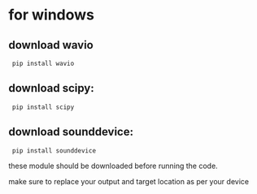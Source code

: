 # for windows

## download wavio
<code> pip install wavio </code><br/>


## download scipy:
<code> pip install scipy </code> <br/>

## download sounddevice:
<code> pip install  sounddevice </code> <br/>


these module should be downloaded before  running the code.

make sure to replace your output and target location as per your device
